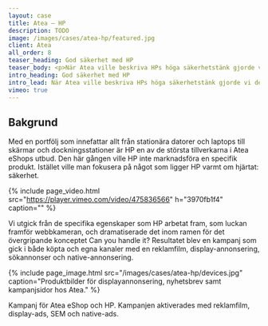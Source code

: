 ```yaml
---
layout: case
title: Atea – HP
description: TODO
image: /images/cases/atea-hp/featured.jpg
client: Atea
all_order: 8
teaser_heading: God säkerhet med HP
teaser_body: <p>När Atea ville beskriva HPs höga säkerhetstänk gjorde vi det med hjälp av bakelser.</p>
intro_heading: God säkerhet med HP
intro_lead: När Atea ville beskriva HPs höga säkerhetstänk gjorde vi det med hjälp av bakelser.
vimeo: true
---
```


## Bakgrund

Med en portfölj som innefattar allt från stationära datorer och laptops till skärmar och dockningsstationer är HP en av de största tillverkarna i Atea eShops utbud. Den här gången ville HP inte marknadsföra en specifik produkt. Istället ville man fokusera på något som ligger HP varmt om hjärtat: säkerhet.

{%
  include page_video.html
  src="https://player.vimeo.com/video/475836566"
  h="3970fb1f4"
  caption=""
%}

Vi utgick från de specifika egenskaper som HP arbetat fram, som luckan framför webbkameran, och dramatiserade det inom ramen för det övergripande konceptet Can you handle it? Resultatet blev en kampanj som gick i både köpta och egna kanaler med en reklamfilm, display-annonsering, sökannonser och native-annonsering. 

{%
  include page_image.html
  src="/images/cases/atea-hp/devices.jpg"
  caption="Produktbilder för displayannonsering, nyhetsbrev samt kampanjsidor hos Atea."
%}

Kampanj för Atea eShop och HP. Kampanjen aktiverades med reklamfilm, display-ads, SEM och native-ads.